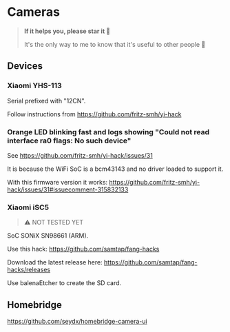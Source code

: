 # Cameras

> **If it helps you, please star it 🙏**
>
> It's the only way to me to know that it's useful to other people 🥰

## Devices


### Xiaomi YHS-113

Serial prefixed with "12CN".

Follow instructions from https://github.com/fritz-smh/yi-hack

### Orange LED blinking fast and logs showing "Could not read interface ra0 flags: No such device"

See https://github.com/fritz-smh/yi-hack/issues/31

It is because the WiFi SoC is a bcm43143 and no driver loaded to support it.

With this firmware version it works: https://github.com/fritz-smh/yi-hack/issues/31#issuecomment-315832133



### Xiaomi iSC5

> ⚠️ NOT TESTED YET

SoC SONiX SN98661 (ARM).

Use this hack: https://github.com/samtap/fang-hacks

Download the latest release here: https://github.com/samtap/fang-hacks/releases

Use balenaEtcher to create the SD card.



## Homebridge

https://github.com/seydx/homebridge-camera-ui